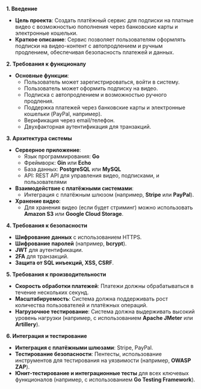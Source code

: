 **1. Введение**

-   **Цель проекта**: Создать платёжный сервис для подписки на платные видео с возможностью пополнения через банковские карты и электронные кошельки.
-   **Краткое описание**: Сервис позволяет пользователям оформлять подписки на видео-контент с автопродлением и ручным продлением, обеспечивая безопасность платежей и данных.

**2. Требования к функционалу**

-   **Основные функции**:
    -   Пользователь может зарегистрироваться, войти в систему.
    -   Пользователь может оформить подписку на видео.
    -   Подписка с автопродлением и возможностью ручного продления.
    -   Поддержка платежей через банковские карты и электронные кошельки (PayPal, например).
    -   Верификация через email/телефон.
    -   Двухфакторная аутентификация для транзакций.

**3. Архитектура системы**

-   **Серверное приложение**:
    -   Язык программирования: **Go**
    -   Фреймворк: **Gin** или **Echo**
    -   База данных: **PostgreSQL** или **MySQL**
    -   API: REST API для управления видео, подписками, и пользователями
-   **Взаимодействие с платёжными системами**:
    -   Интеграция с платёжным шлюзом (например, **Stripe** или **PayPal**).
-   **Хранение видео**:
    -   Для хранения видео (если будет стриминг) можно использовать **Amazon S3** или **Google Cloud Storage**.

**4. Требования к безопасности**

-   **Шифрование данных** с использованием HTTPS.
-   **Шифрование паролей** (например, **bcrypt**).
-   **JWT** для аутентификации.
-   **2FA** для транзакций.
-   **Защита от SQL инъекций, XSS, CSRF**.

**5. Требования к производительности**

-   **Скорость обработки платежей**: Платежи должны обрабатываться в течение нескольких секунд.
-   **Масштабируемость**: Система должна поддерживать рост количества пользователей и платёжных операций.
-   **Нагрузочное тестирование**: Система должна выдерживать высокий уровень нагрузки (например, с использованием **Apache JMeter** или **Artillery**).

**6. Интеграция и тестирование**

-   **Интеграция с платёжными шлюзами**: Stripe, PayPal.
-   **Тестирование безопасности**: Пентесты, использование инструментов для тестирования на уязвимости (например, **OWASP ZAP**).
-   **Юнит-тестирование и интеграционные тесты** для всех ключевых функционалов (например, с использованием **Go Testing Framework**).
